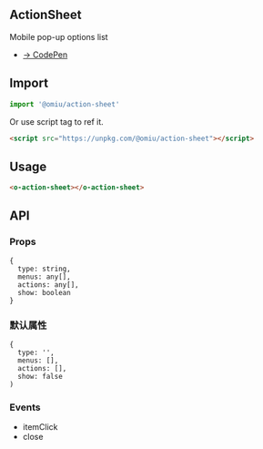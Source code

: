 ## ActionSheet

Mobile pop-up options list

* [→ CodePen](https://codepen.io/omijs/pen/wvKdoNJ)

## Import

```js
import '@omiu/action-sheet'
```

Or use script tag to ref it.


```html
<script src="https://unpkg.com/@omiu/action-sheet"></script>
```

## Usage

```html
<o-action-sheet></o-action-sheet>
```

## API

### Props

```tsx
{
  type: string,
  menus: any[],
  actions: any[],
  show: boolean
}
```

### 默认属性

```tsx
{
  type: '',
  menus: [],
  actions: [],
  show: false
)
```
### Events

* itemClick
* close
